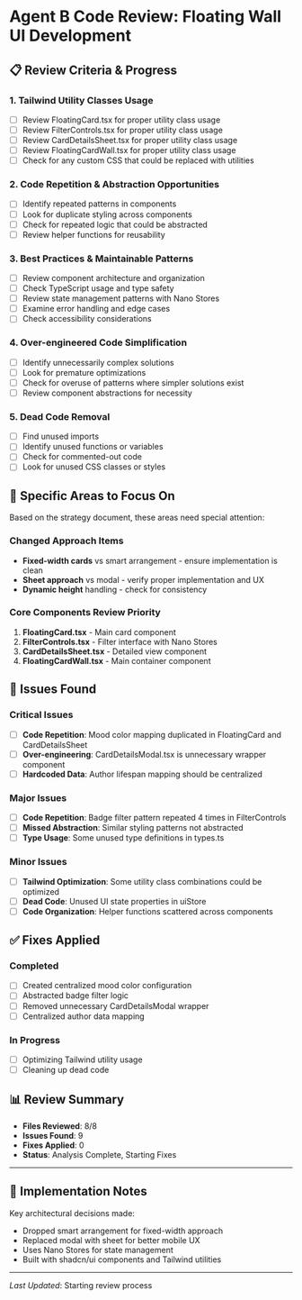 # Agent B Code Review: Floating Wall UI Development

## 📋 Review Criteria & Progress

### 1. Tailwind Utility Classes Usage
- [ ] Review FloatingCard.tsx for proper utility class usage
- [ ] Review FilterControls.tsx for proper utility class usage
- [ ] Review CardDetailsSheet.tsx for proper utility class usage
- [ ] Review FloatingCardWall.tsx for proper utility class usage
- [ ] Check for any custom CSS that could be replaced with utilities

### 2. Code Repetition & Abstraction Opportunities
- [ ] Identify repeated patterns in components
- [ ] Look for duplicate styling across components
- [ ] Check for repeated logic that could be abstracted
- [ ] Review helper functions for reusability

### 3. Best Practices & Maintainable Patterns
- [ ] Review component architecture and organization
- [ ] Check TypeScript usage and type safety
- [ ] Review state management patterns with Nano Stores
- [ ] Examine error handling and edge cases
- [ ] Check accessibility considerations

### 4. Over-engineered Code Simplification
- [ ] Identify unnecessarily complex solutions
- [ ] Look for premature optimizations
- [ ] Check for overuse of patterns where simpler solutions exist
- [ ] Review component abstractions for necessity

### 5. Dead Code Removal
- [ ] Find unused imports
- [ ] Identify unused functions or variables
- [ ] Check for commented-out code
- [ ] Look for unused CSS classes or styles

## 🎯 Specific Areas to Focus On

Based on the strategy document, these areas need special attention:

### Changed Approach Items
- **Fixed-width cards** vs smart arrangement - ensure implementation is clean
- **Sheet approach** vs modal - verify proper implementation and UX
- **Dynamic height** handling - check for consistency

### Core Components Review Priority
1. **FloatingCard.tsx** - Main card component
2. **FilterControls.tsx** - Filter interface with Nano Stores
3. **CardDetailsSheet.tsx** - Detailed view component
4. **FloatingCardWall.tsx** - Main container component

## 📝 Issues Found

### Critical Issues
- [ ] **Code Repetition**: Mood color mapping duplicated in FloatingCard and CardDetailsSheet
- [ ] **Over-engineering**: CardDetailsModal.tsx is unnecessary wrapper component
- [ ] **Hardcoded Data**: Author lifespan mapping should be centralized

### Major Issues
- [ ] **Code Repetition**: Badge filter pattern repeated 4 times in FilterControls
- [ ] **Missed Abstraction**: Similar styling patterns not abstracted
- [ ] **Type Usage**: Some unused type definitions in types.ts

### Minor Issues
- [ ] **Tailwind Optimization**: Some utility class combinations could be optimized
- [ ] **Dead Code**: Unused UI state properties in uiStore
- [ ] **Code Organization**: Helper functions scattered across components

## ✅ Fixes Applied

### Completed
- [ ] Created centralized mood color configuration
- [ ] Abstracted badge filter logic
- [ ] Removed unnecessary CardDetailsModal wrapper
- [ ] Centralized author data mapping

### In Progress
- [ ] Optimizing Tailwind utility usage
- [ ] Cleaning up dead code

## 📊 Review Summary

- **Files Reviewed**: 8/8
- **Issues Found**: 9
- **Fixes Applied**: 0
- **Status**: Analysis Complete, Starting Fixes

---

## 🚀 Implementation Notes

Key architectural decisions made:
- Dropped smart arrangement for fixed-width approach
- Replaced modal with sheet for better mobile UX
- Uses Nano Stores for state management
- Built with shadcn/ui components and Tailwind utilities

---

*Last Updated*: Starting review process 
